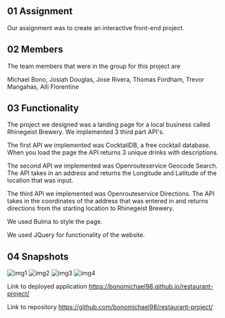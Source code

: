 ## 01 Assignment

Our assignment was to create an interactive front-end project.

## 02 Members

The team members that were in the group for this project are 

Michael Bono,
Josiah Douglas, 
Jose Rivera,
Thomas Fordham,
Trevor Mangahas,
Alli Florentine

## 03 Functionality

The project we designed was a landing page for a local business called Rhinegeist Brewery. We implemented 3 third part API's.

The first API we implemented was CocktailDB, a free cocktail database. When you load the page the API returns 3 unique drinks with descriptions.

The second API we implemented was Openrouteservice Geocode Search. The API takes in an address and returns the Longitude and Latitude of the location that was input.

The third API we implemented was Openrouteservice Directions. The API takes in the coordinates of the address that was entered in and returns directions from the starting location to Rhinegeist Brewery.

We used Bulma to style the page.

We used JQuery for functionality of the website.


## 04 Snapshots

![img1](https://imgur.com/xSnlhrv)
![img2](https://imgur.com/gzQ5trB)
![img3](https://imgur.com/Nh5pqvA)
![img4](https://imgur.com/uXpDUIZ)

Link to deployed application
https://bonomichael98.github.io/restaurant-project/

Link to repository
https://github.com/bonomichael98/restaurant-project/